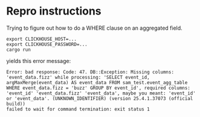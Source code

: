 # Repro instructions

Trying to figure out how to do a WHERE clause on an aggregated field.

```
export CLICKHOUSE_HOST=...
export CLICKHOUSE_PASSWORD=...
cargo run
```

yields this error message:

```
Error: bad response: Code: 47. DB::Exception: Missing columns: 'event_data.fizz' while processing: 'SELECT event_id, argMaxMerge(event_data) AS event_data FROM sam_test.event_agg_table WHERE event_data.fizz = 'buzz' GROUP BY event_id', required columns: 'event_id' 'event_data.fizz' 'event_data', maybe you meant: 'event_id' or 'event_data'. (UNKNOWN_IDENTIFIER) (version 25.4.1.37073 (official build))
failed to wait for command termination: exit status 1
```
